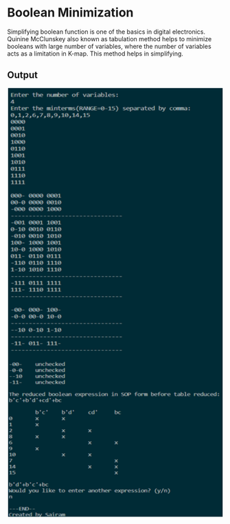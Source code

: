 # Boolean Minimization
Simplifying boolean function is one of the basics in digital electronics. Quinine McClunskey also known as tabulation method helps to minimize booleans with large number of variables, where the number of variables acts as a limitation in K-map. This method helps in simplifying. 


## Output

<p align="center">
<img src="imag/out.png" width =500 height= 1000>
</p>

